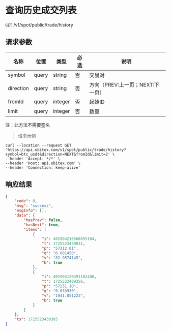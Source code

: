 # 查询历史成交列表

`GET` /v1/spot/public/trade/history

## 请求参数

| 名称      | 位置  | 类型    | 必选 | 说明                             |
| --------- | ----- | ------- | ---- | -------------------------------- |
| symbol    | query | string  | 否   | 交易对                           |
| direction | query | string  | 否   | 方向（PREV:上一页；NEXT:下一页） |
| fromId    | query | integer | 否   | 起始ID                           |
| limit     | query | integer | 否   | 数量                             |

注：此方法不需要签名

> 请求示例

```shell
curl --location --request GET 'https://api.ubitex.com/v1/spot/public/trade/history?symbol=btc_usdt&direction=NEXT&fromId&limit=2' \
--header 'Accept: */*' \
--header 'Host: api.ubitex.com' \
--header 'Connection: keep-alive'
```



## 响应结果

```json
{
    "code": 0,
    "msg": "success",
    "msgInfo": [],
    "data": {
        "hasPrev": false,
        "hasNext": true,
        "items": [
            {
                "i": 401904210568055104,
                "t": 1725523430831,
                "p": "57212.01",
                "q": "0.001450",
                "v": "82.9574145",
                "b": true
            },
            {
                "i": 401904120491182400,
                "t": 1725523409356,
                "p": "57231.10",
                "q": "0.033930",
                "v": "1941.851223",
                "b": true
            }
        ]
    },
    "ts": 1725523439385
}
```

